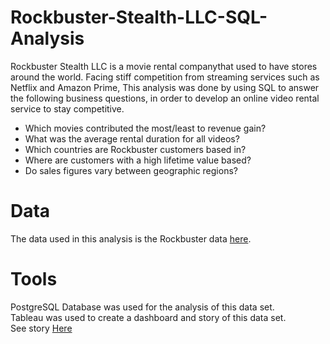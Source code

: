 # Rockbuster-Stealth-LLC-SQL-Analysis
Rockbuster Stealth LLC is a movie rental companythat used to have stores around the
world. Facing stiff competition from streaming services such as Netflix and Amazon Prime,
This analysis was done by using SQL to answer the following business questions, in order to develop
an online video rental service to stay competitive.  
- Which movies contributed the most/least to revenue gain?
- What was the average rental duration for all videos?
- Which countries are Rockbuster customers based in?
- Where are customers with a high lifetime value based?
- Do sales figures vary between geographic regions?

# Data
The data used in this analysis is the Rockbuster data [here](http://www.postgresqltutorial.com/wp-content/uploads/2019/05/dvdrental.zip). 

# Tools
PostgreSQL Database was used for the analysis of this data set.  
Tableau was used to create a dashboard and story of this data set.  
See story [Here](https://public.tableau.com/app/profile/jesus.barcenas/viz/RockBusterStealthcustomerdata/Story1)
